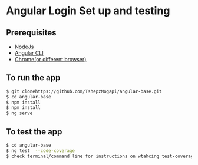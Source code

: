 #  Angular Login Set up and testing

## Prerequisites
  - [NodeJs](https://nodejs.org/en/)
  - [Angular CLI](https://cli.angular.io/)
  - [Chrome(or different browser)](https://cli.angular.io/)


## To run the app 

```sh
$ git clonehttps://github.com/TshepzMogapi/angular-base.git
$ cd angular-base
$ npm install
$ npm install 
$ ng serve
```

## To test the app 

```sh
$ cd angular-base
$ ng test  --code-coverage
$ check terminal/command line for instructions on wtahcing test-coverage
```


